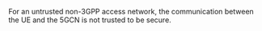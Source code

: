 For an untrusted non-3GPP access network, the communication between the UE and the 5GCN is not trusted to be secure.


